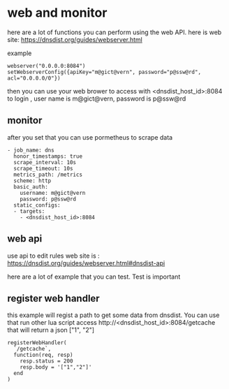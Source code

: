 # web and monitor

here are a lot of functions you can perform using the web API. here is web site: https://dnsdist.org/guides/webserver.html

example
```
webserver("0.0.0.0:8084")
setWebserverConfig({apiKey="m@gict@vern", password="p@ssw@rd",  acl="0.0.0.0/0"})
```

then you can use your web brower to access with <dnsdist_host_id>:8084 to login , user name is m@gict@vern, password is p@ssw@rd

## monitor
after you set that you can use pormetheus to scrape data 
```
- job_name: dns
  honor_timestamps: true
  scrape_interval: 10s
  scrape_timeout: 10s
  metrics_path: /metrics
  scheme: http
  basic_auth:
    username: m@gict@vern
    password: p@ssw@rd
  static_configs:
  - targets:
    - <dnsdist_host_id>:8084
```
## web api 
use api to edit rules web site is : https://dnsdist.org/guides/webserver.html#dnsdist-api

here are a lot of example that you can test. Test is important 


## register web handler 
this example will regist a path to get some data from dnsdist. You can use that run other lua script
access http://<dnsdist_host_id>:8084/getcache  that will return a json ["1", "2"]
```
registerWebHandler(
  `/getcache`,
  function(req, resp)
    resp.status = 200
    resp.body = '["1","2"]'
  end
)
```
